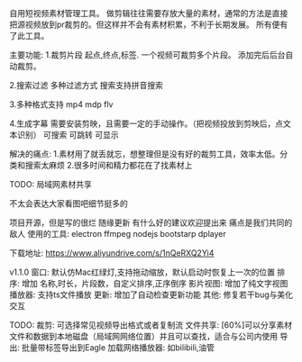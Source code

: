 自用短视频素材管理工具。
做剪辑往往需要存放大量的素材，通常的方法是直接把源视频放到pr裁剪的。但这样并不会有素材积累，不利于长期发展。
所有便有了此工具。

主要功能:
1.裁剪片段
	起点,终点,标签. 一个视频可裁剪多个片段。 添加完后后台自动裁剪。

2.搜索过滤
	多种过滤方式
	搜索支持拼音搜索

3.多种格式支持
	mp4 mdp flv 
	
4.生成字幕
	需要安装剪映，且需要一定的手动操作。（把视频投放到剪映后，点文本识别）
	可搜索 可跳转 可显示

解决的痛点:
1.素材用了就丢就忘，想整理但是没有好的裁剪工具，效率太低。分类和搜索太麻烦
2.很多时间和精力都花在了找素材上

TODO:
	局域网素材共享

不太会表达大家看图吧细节挺多的


项目开源，但是写的很烂
随缘更新 有什么好的建议欢迎提出来 痛点是我们共同的敌人
使用的工具: electron ffmpeg nodejs bootstarp dplayer 

下载地址: https://www.aliyundrive.com/s/1nQeRXQ2Yi4

v1.1.0
	窗口: 默认仿Mac红绿灯,支持拖动缩放，默认启动时恢复上一次的位置
	排序: 增加 名称,时长，片段数，自定义排序,正序倒序
	影片视图: 增加了纯文字视图
	播放器: 支持ts文件播放
	更新: 增加了自动检查更新功能
	其他: 修复若干bug与美化交互

TODO:
	裁剪: 可选择常见视频导出格式或者复制流
	文件共享: [60%]可以分享素材文件和数据到本地磁盘（局域网网络位置）并且可以查找，适合与公司内使用
	导出: 批量带标签导出到Eagle
	加载网络播放器: 如bilibili,油管
